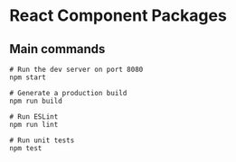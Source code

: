 # React Component Packages

## Main commands

```shell
# Run the dev server on port 8080
npm start

# Generate a production build
npm run build

# Run ESLint
npm run lint

# Run unit tests
npm test
```
